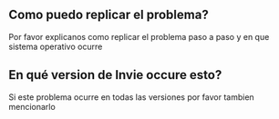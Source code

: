 ## Como puedo replicar el problema?
Por favor explicanos como replicar el problema paso a paso y en que sistema operativo ocurre
## En qué version de Invie occure esto?
Si este problema ocurre en todas las versiones por favor tambien mencionarlo
